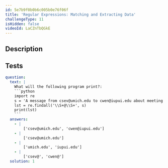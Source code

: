 ```yaml
---
id: 5e7b9f0b0b6c005b0e76f06f
title: 'Regular Expressions: Matching and Extracting Data'
challengeType: 11
isHidden: false
videoId: LaCZnTbQGkE
---
```


## Description
<section id='description'>

</section>

## Tests
<section id='tests'>

```yml
question:
  text: |
    What will the following program print?:
    ```python
    import re
    s = 'A message from csev@umich.edu to cwen@iupui.edu about meeting @2PM'
    lst = re.findall('\\S+@\\S+', s)
    print(lst)
    ```
  answers:
    - |
        ['csev@umich.edu', 'cwen@iupui.edu']
    - |
        ['csev@umich.edu']
    - |
        ['umich.edu', 'iupui.edu']
    - |
        ['csev@', 'cwen@']
  solution: 1
```

</section>
